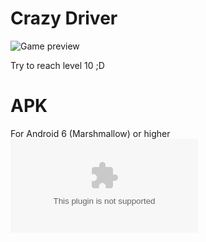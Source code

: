 # Crazy Driver

![Game preview](Preview/Game.gif)

Try to reach level 10 ;D

# APK

For Android 6 (Marshmallow) or higher
![Game APK](Apk/crazydriver.apk)

